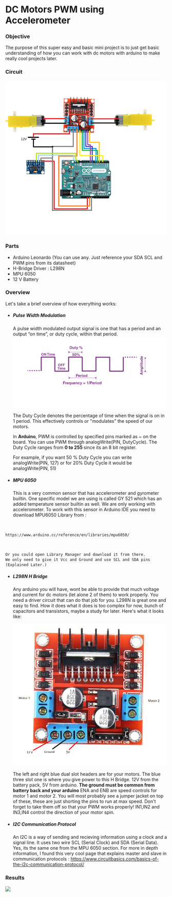 # DC Motors PWM using Accelerometer

### Objective
The purpose of this super easy and basic mini project is to just get basic understanding of how you can work with dc motors with arduino to make really cool projects later.
### Circuit
![](img/circuit.png)
### Parts
- Arduino Leonardo (You can use any. Just reference your SDA SCL and PWM pins from its datasheet)
- H-Bridge Driver : L298N
- MPU 6050
- 12 V Battery 

### Overview
Let's take a brief overview of how everything works:
- ##### Pulse Width Modulation
    A pulse width modulated output signal is one that has a period and an output “on time”, or duty cycle, within that period.
    ![](img/pwm.png)

    The Duty Cycle denotes the percentage of time when the signal is on in 1 period. This effectively controls or "modulates" the speed of our motors.

    In <b>Arduino</b>, PWM is controlled by specified pins marked as ~ on the board. You can use PWM through analogWrite(PIN, DutyCycle). The Duty Cycle ranges from <b>0 to 255 </b> since its an 8 bit register.

    For example, if you want 50 % Duty Cycle you can write analogWrite(PIN, 127) or for 20% Duty Cycle it would be analogWrite(PIN, 51)

- ##### MPU 6050
    This is a very common sensor that has accelerometer and gyrometer builtin. One specific model we are using is called GY 521 which has an added temperature sensor builtin as well. We are only working with accelerometer.
    To work with this sensor in Arduino IDE you need to download MPU6050 Library from :
<br>

    https://www.arduino.cc/reference/en/libraries/mpu6050/
<br>

    Or you could open Library Manager and download it from there.
    We only need to give it Vcc and Ground and use SCL and SDA pins (Explained Later.)


- ##### L298N H Bridge
    Any arduino you will have, wont be able to provide that much voltage and current for dc motors (let alone 2 of them) to work properly. You need a driver circuit that can do that job for you. L298N is great one and easy to find. How it does what it does is too complex for now, bunch of capacitors and transistors, maybe a study for later. Here's what it looks like:

    ![](img/L298N.png)

    The left and right blue dual slot headers are for your motors.
    The blue three slot one is where you give power to this H Bridge. 12V from the battery pack, 5V from arduino.
    <b>The ground must be common from battery back and your arduino</b>
    ENA and ENB are speed controls for motor 1 and motor 2. 
    You will most probably see a jumper jacket on top of these, these are just shorting the pins to run at max speed. Don't forget to take them off so that your PWM works properly!
    IN1,IN2 and IN3,IN4 control the direction of your motor spin.

- ##### I2C Communication Protocol
    An I2C is a way of sending and recieving information using a clock and a signal line. It uses two wire SCL (Serial Clock) and SDA (Serial Data). Yes, its the same one from the MPU 6050 section.
    For more in depth information, I found this very cool page that explains master and slave in communication protocols :
    https://www.circuitbasics.com/basics-of-the-i2c-communication-protocol/


### Results
![](img/project.gif)

